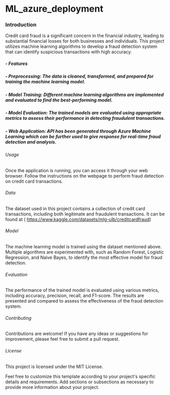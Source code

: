# ML_azure_deployment

### Introduction
Credit card fraud is a significant concern in the financial industry, leading to substantial financial losses for both businesses and individuals. This project utilizes machine learning algorithms to develop a fraud detection system that can identify suspicious transactions with high accuracy.

##### - Features
##### - Preprocessing: The data is cleaned, transformed, and prepared for training the machine learning model.
##### - Model Training: Different machine learning algorithms are implemented and evaluated to find the best-performing model.
##### - Model Evaluation: The trained models are evaluated using appropriate metrics to assess their performance in detecting fraudulent transactions.
##### - Web Application: API has been generated through Azure Machine Learning which can be further used to give response for real-time fraud detection and analysis.



###### Usage
Once the application is running, you can access it through your web browser. Follow the instructions on the webpage to perform fraud detection on credit card transactions.

###### Data
The dataset used in this project contains a collection of credit card transactions, including both legitimate and fraudulent transactions. It can be found at ( https://www.kaggle.com/datasets/mlg-ulb/creditcardfraud)

###### Model
The machine learning model is trained using the dataset mentioned above. Multiple algorithms are experimented with, such as Random Forest, Logistic Regression, and Naive Bayes, to identify the most effective model for fraud detection.

###### Evaluation
The performance of the trained model is evaluated using various metrics, including accuracy, precision, recall, and F1-score. The results are presented and compared to assess the effectiveness of the fraud detection system.

###### Contributing
Contributions are welcome! If you have any ideas or suggestions for improvement, please feel free to submit a pull request.

###### License
This project is licensed under the MIT License.

Feel free to customize this template according to your project's specific details and requirements. Add sections or subsections as necessary to provide more information about your project.







